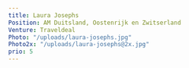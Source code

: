 ```yaml
---
title: Laura Josephs
Position: AM Duitsland, Oostenrijk en Zwitserland
Venture: Traveldeal
Photo: "/uploads/laura-josephs.jpg"
Photo2x: "/uploads/laura-josephs@2x.jpg"
prio: 5
---
```


